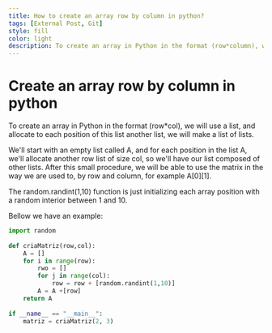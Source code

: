```yaml
---
title: How to create an array row by column in python?
tags: [External Post, Git]
style: fill
color: light
description: To create an array in Python in the format (row*column), we will use a list, and allocate to each position of this list another list, we will make a list of lists.
---
```


# Create an array row by column in python

To create an array in Python in the format (row*col), we will use a list, and allocate to each position of this list another list, we will make a list of lists.

We'll start with an empty list called A, and for each position in the list A, we'll allocate another row list of size col, so we'll have our list composed of other lists. After this small procedure, we will be able to use the matrix in the way we are used to, by row and column, for example A[0][1].

The random.randint(1,10) function is just initializing each array position with a random interior between 1 and 10.

Bellow we have an example:

```python
import random
 
def criaMatriz(row,col):
    A = []
    for i in range(row):
        rwo = []
        for j in range(col):
            row = row + [random.randint(1,10)]
        A = A +[row]
    return A
 
if __name__ == "__main__":
    matriz = criaMatriz(2, 3)
```
